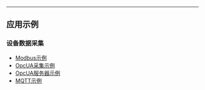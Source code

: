 
---

## 应用示例

### 设备数据采集

* [Modbus示例](modbus.md)
* [OpcUA采集示例](opcuacollect.md)
* [OpcUA服务器示例](opcuaserver.md)
* [MQTT示例](mqtt.md)
